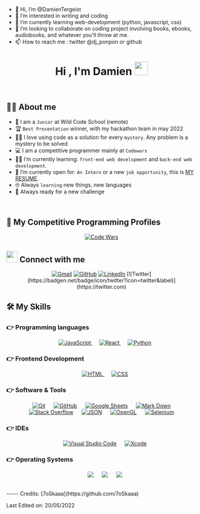 - 👋 Hi, I’m @DamienTergeist
- 👀 I’m interested in writing and coding
- 🌱 I’m currently learning web-development (python, javascript, css)
- 💞️ I’m looking to collaborate on coding project involving books, ebooks, audiobooks, and whatever you'll throw at me.
- 📫 How to reach me : twitter @dj_ponpon or github

<!---
DamienTergeist/DamienTergeist is a ✨ special ✨ repository because its `README.md` (this file) appears on your GitHub profile.
You can click the Preview link to take a look at your changes.
--->


<h1 align="center">Hi , I'm Damien <img src="https://media.giphy.com/media/hvRJCLFzcasrR4ia7z/giphy.gif" width="35"></h1>
<br>

## :sassy_man:  About me
- :school: I am a `Junior` at Wild Code School (remote)
- :trophy: `Best Presentation` winner, with my hackathon team in may 2022
- :technologist: I love using code as a solution for every `mystery`. Any problem is a mystery to be solved
- :computer: I am a competitive programmer mainly at `Codewars`
- :student: I’m currently learning: `front-end web development` and `back-end web development`.
- :thinking: I’m currently open for: `An Intern` or a new `job opportunity`, this is [MY RESUME](https://tergeist.notion.site/Damien-DUPONT-633e65d8d5c3419b8bd728decc0480bd).
- :nerd_face: Always `learning` new things, new languages
- 💪 Always ready for a new challenge

<br>

## 👀 My Competitive Programming Profiles

<p align="center">
  <a href="https://www.codewars.com/users/Damien-Dupont"><img src="https://www.codewars.com/users/Damien-Dupont/badges/large" alt="Code Wars"/></a>
</p>

## <img src="https://media.giphy.com/media/iY8CRBdQXODJSCERIr/giphy.gif" width="30px"> Connect with me
<p align="center">
	<a href="mailto:damiendupont.dd@gmail.com"><img img src="https://img.shields.io/badge/gmail-%23EA4335.svg?style=plastic&logo=gmail&logoColor=white" alt="Gmail"/></a>
	<a href="https://github.com/Damien-Dupont"><img src="https://img.shields.io/badge/github-%23181717.svg?style=plastic&logo=github&logoColor=white" alt="GitHub"/></a>
	<a href="https://www.linkedin.com/in/damiendupont-lyon/"><img src="https://img.shields.io/badge/linkedin-%230A66C2.svg?style=plastic&logo=linkedin&logoColor=white" alt="LinkedIn"/></a>
	[![Twitter](https://badgen.net/badge/icon/twitter?icon=twitter&label)](https://twitter.com)
</p>




## 🛠️ My Skills

### 👉 Programming languages

<p align="center"> 
  &emsp; 
  <a href="https://developer.mozilla.org/en-US/docs/Web/JavaScript" target="_blank"> 
     <img alt="JavaScript" src="https://img.shields.io/badge/JavaScript%20-%23F7DF1E.svg?style=plastic&logo=javascript&logoColor=black">
   </a>
  &emsp;
	<a href="#" target="_blank"> 
     <img alt="React" src="https://img.shields.io/badge/-ReactJs-61DAFB?logo=react">
   </a>
  &emsp;
   <a href="https://www.python.org" target="_blank">
    <img alt="Python" src="https://img.shields.io/badge/Python%20-%2314354C.svg?style=plastic&logo=python&logoColor=white">
  </a>
</p>

### 👉 Frontend Development
<p align="center"> 
  &emsp; 
  <a href="https://www.w3.org/html/" target="_blank"> 
   <img alt="HTML" src="https://img.shields.io/badge/HTML5%20-%23E34F26.svg?style=plastic&logo=html5&logoColor=white">
  </a>   
  &emsp;
  <a href="https://www.w3schools.com/css/" target="_blank">
    <img alt="CSS" src="https://img.shields.io/badge/CSS%20-%231572B6.svg?style=plastic&logo=css3&logoColor=white">
  </a> 
</p>

 ### 👉 Software & Tools
 
<p align="center">
  &emsp;
    <a href="#"><img alt="Git" src="https://img.shields.io/badge/Git%20-%23F05033.svg?style=plastic&logo=git&logoColor=white"></a>
  &emsp;
    <a href="#"><img alt="GitHub" src="https://img.shields.io/badge/github-%23181717.svg?style=plastic&logo=github&logoColor=white"></a>
  &emsp;
    <a href="#"><img alt="Google Sheets" src="https://img.shields.io/badge/Google%20Sheets%20-%2334A853.svg?style=plastic&logo=google%20sheets&logoColor=white"></a>
  &emsp;
    <a href="#"><img alt="Mark Down" src="https://img.shields.io/badge/Markdown-000000?style=plastic&logo=markdown&logoColor=white"></a>
  &emsp;
    <a href="#"><img alt="Stack Overflow" src="https://img.shields.io/badge/-Stack%20Overflow-FE7A16?style=plastic&logo=stack-overflow&logoColor=white"></a>
  &emsp;
    <a href="#"><img alt="JSON" img src="https://img.shields.io/badge/json-%23000000.svg?style=plastic&logo=json&logoColor=white"></a>
  &emsp;
    <a href="#"><img alt="OpenGL" src="https://img.shields.io/badge/opengl-%235586A4.svg?style=plastic&logo=opengl&logoColor=white"></a>
  &emsp;
    <a href="#"><img alt="Selenium" src="https://img.shields.io/badge/selenium-%2343B02A.svg?&style=plastic&logo=selenium&logoColor=white"></a>
</p>

 ### 👉 IDEs
 
<p align="center">
  &emsp;
    <a href="#"><img alt="Visual Studio Code" src="https://img.shields.io/badge/Visual%20Studio%20Code-0078d7.svg?style=plastic&logo=visual-studio-code&logoColor=white"></a>
  &emsp;
    <a href="#"><img alt="Xcode" src="https://img.shields.io/badge/xcode.svg?style=plastic&logo=xcode&logoColor=white" /></a>
</p>


 ### 👉 Operating Systems
 
<p align="center">
  &emsp;
    <a href="#"><img src="https://img.shields.io/badge/Ubuntu-E95420?style=plastic&logo=ubuntu&logoColor=white"></a>
  &emsp;
    <a href="#"><img src="https://img.shields.io/badge/Windows-0078D6?style=plastic&logo=windows&logoColor=white"></a>
  &emsp;
    <a href="#"><img src="https://shields.io/badge/MacOS--9cf?logo=Apple&style=social" /></a>	  
</p>

<br/>
-----
Credits: [7oSkaaa](https://github.com/7oSkaaa)

Last Edited on: 20/05/2022
